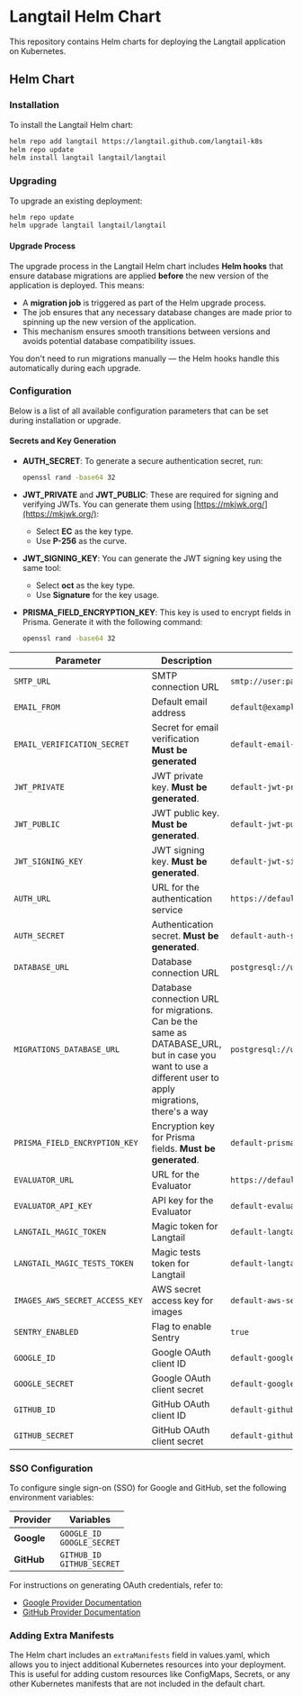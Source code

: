 # Langtail Helm Chart

This repository contains Helm charts for deploying the Langtail application on Kubernetes.

## Helm Chart

### Installation

To install the Langtail Helm chart:

```bash
helm repo add langtail https://langtail.github.com/langtail-k8s
helm repo update
helm install langtail langtail/langtail
```

### Upgrading

To upgrade an existing deployment:

```bash
helm repo update
helm upgrade langtail langtail/langtail
```

#### Upgrade Process

The upgrade process in the Langtail Helm chart includes **Helm hooks** that ensure database migrations are applied **before** the new version of the application is deployed. This means:

- A **migration job** is triggered as part of the Helm upgrade process.
- The job ensures that any necessary database changes are made prior to spinning up the new version of the application.
- This mechanism ensures smooth transitions between versions and avoids potential database compatibility issues.

You don't need to run migrations manually — the Helm hooks handle this automatically during each upgrade.

### Configuration

Below is a list of all available configuration parameters that can be set during installation or upgrade.

#### Secrets and Key Generation

- **AUTH_SECRET**: To generate a secure authentication secret, run:
  ```bash
  openssl rand -base64 32
  ```

- **JWT_PRIVATE** and **JWT_PUBLIC**: These are required for signing and verifying JWTs. You can generate them using [https://mkjwk.org/](https://mkjwk.org/):
  - Select **EC** as the key type.
  - Use **P-256** as the curve.

- **JWT_SIGNING_KEY**: You can generate the JWT signing key using the same tool:
  - Select **oct** as the key type.
  - Use **Signature** for the key usage.

- **PRISMA_FIELD_ENCRYPTION_KEY**: This key is used to encrypt fields in Prisma. Generate it with the following command:
  ```bash
  openssl rand -base64 32
  ```

| Parameter                      | Description                                      | Default Value                                    |
|--------------------------------|--------------------------------------------------|--------------------------------------------------|
| `SMTP_URL`                     | SMTP connection URL                              | `smtp://user:password@smtp.example.com:587`      |
| `EMAIL_FROM`                   | Default email address                            | `default@example.com`                            |
| `EMAIL_VERIFICATION_SECRET`    | Secret for email verification **Must be generated**                    | `default-email-verification-secret`              |
| `JWT_PRIVATE`                  | JWT private key. **Must be generated**.          | `default-jwt-private-key`                        |
| `JWT_PUBLIC`                   | JWT public key. **Must be generated**.           | `default-jwt-public-key`                         |
| `JWT_SIGNING_KEY`              | JWT signing key. **Must be generated**.          | `default-jwt-signing-key`                        |
| `AUTH_URL`                     | URL for the authentication service               | `https://default-auth-url.com`                   |
| `AUTH_SECRET`                  | Authentication secret. **Must be generated**.    | `default-auth-secret`                            |
| `DATABASE_URL`                 | Database connection URL                          | `postgresql://user:password@localhost:5432/database` |
| `MIGRATIONS_DATABASE_URL`      | Database connection URL for migrations. Can be the same as DATABASE_URL, but in case you want to use a different user to apply migrations, there's a way | `postgresql://user:password@localhost:5432/database` |
| `PRISMA_FIELD_ENCRYPTION_KEY`  | Encryption key for Prisma fields. **Must be generated**. | `default-prisma-field-encryption-key`            |
| `EVALUATOR_URL`                | URL for the Evaluator                            | `https://default-evaluator-url.com`              |
| `EVALUATOR_API_KEY`            | API key for the Evaluator                        | `default-evaluator-api-key`                      |
| `LANGTAIL_MAGIC_TOKEN`         | Magic token for Langtail                         | `default-langtail-magic-token`                   |
| `LANGTAIL_MAGIC_TESTS_TOKEN`   | Magic tests token for Langtail                   | `default-langtail-magic-tests-token`             |
| `IMAGES_AWS_SECRET_ACCESS_KEY` | AWS secret access key for images                 | `default-aws-secret-access-key`                  |
| `SENTRY_ENABLED`               | Flag to enable Sentry                            | `true`                                           |
| `GOOGLE_ID`                    | Google OAuth client ID                           | `default-google-id`                              |
| `GOOGLE_SECRET`                | Google OAuth client secret                       | `default-google-secret`                          |
| `GITHUB_ID`                    | GitHub OAuth client ID                           | `default-github-id`                              |
| `GITHUB_SECRET`                | GitHub OAuth client secret                       | `default-github-secret`                          |

### SSO Configuration

To configure single sign-on (SSO) for Google and GitHub, set the following environment variables:

| Provider                       | Variables                      |                    
|--------------------------------|--------------------------------|
| **Google**                     | `GOOGLE_ID`<br>`GOOGLE_SECRET` |
| **GitHub**                     | `GITHUB_ID`<br>`GITHUB_SECRET` |

For instructions on generating OAuth credentials, refer to:

- [Google Provider Documentation](https://next-auth.js.org/providers/google)
- [GitHub Provider Documentation](https://next-auth.js.org/providers/github)

### Adding Extra Manifests
The Helm chart includes an `extraManifests` field in values.yaml, which allows you to inject additional Kubernetes resources into your deployment. This is useful for adding custom resources like ConfigMaps, Secrets, or any other Kubernetes manifests that are not included in the default chart.